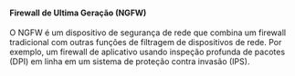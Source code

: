 


#### Firewall de Ultima Geração (NGFW)
O NGFW é um dispositivo de segurança de rede que combina um firewall tradicional com outras funções de filtragem de dispositivos de rede. Por exemplo, um firewall de aplicativo usando inspeção profunda de pacotes (DPI) em linha em um sistema de proteção contra invasão (IPS).